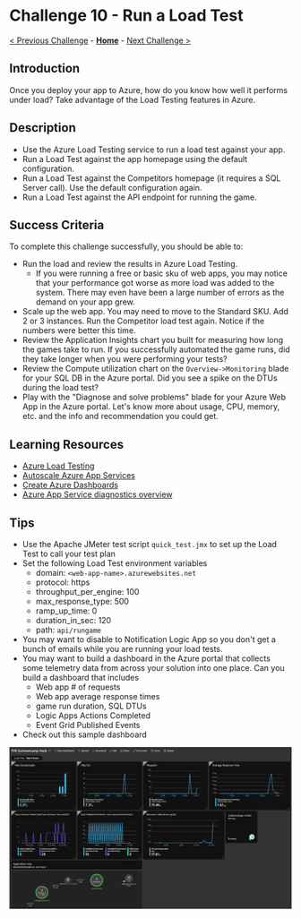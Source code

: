 # Challenge 10 - Run a Load Test

[< Previous Challenge](./Challenge-09.md) - **[Home](../README.md)** - [Next Challenge >](./Challenge-11.md)

## Introduction

Once you deploy your app to Azure, how do you know how well it performs under load? Take advantage of the Load Testing features in Azure.

## Description

- Use the Azure Load Testing service to run a load test against your app.
- Run a Load Test against the app homepage using the default configuration.
- Run a Load Test against the Competitors homepage (it requires a SQL Server call). Use the default configuration again.
- Run a Load Test against the API endpoint for running the game.

## Success Criteria

To complete this challenge successfully, you should be able to:

- Run the load and review the results in Azure Load Testing.
  - If you were running a free or basic sku of web apps, you may notice that your performance got worse as more load was added to the system. There may even have been a large number of errors as the demand on your app grew.
- Scale up the web app. You may need to move to the Standard SKU. Add 2 or 3 instances. Run the Competitor load test again. Notice if the numbers were better this time.
- Review the Application Insights chart you built for measuring how long the games take to run. If you successfully automated the game runs, did they take longer when you were performing your tests?
- Review the Compute utilization chart on the `Overview->Monitoring` blade for your SQL DB in the Azure portal. Did you see a spike on the DTUs during the load test?
- Play with the "Diagnose and solve problems" blade for your Azure Web App in the Azure portal. Let's know more about usage, CPU, memory, etc. and the info and recommendation you could get.

## Learning Resources

- [Azure Load Testing](https://learn.microsoft.com/en-us/azure/load-testing/overview-what-is-azure-load-testing)
- [Autoscale Azure App Services](https://docs.microsoft.com/en-us/azure/monitoring-and-diagnostics/monitoring-autoscale-get-started)
- [Create Azure Dashboards](https://docs.microsoft.com/en-us/azure/azure-portal/azure-portal-dashboards)
- [Azure App Service diagnostics overview](https://docs.microsoft.com/en-us/azure/app-service/app-service-diagnostics)

## Tips

- Use the Apache JMeter test script `quick_test.jmx` to set up the Load Test to call your test plan
- Set the following Load Test environment variables
  - domain: `<web-app-name>.azurewebsites.net`
  - protocol: https
  - throughput_per_engine: 100
  - max_response_type: 500
  - ramp_up_time: 0
  - duration_in_sec: 120
  - path: `api/rungame`
- You may want to disable to Notification Logic App so you don't get a bunch of emails while you are running your load tests.
- You may want to build a dashboard in the Azure portal that collects some telemetry data from across your solution into one place. Can you build a dashboard that includes
  - Web app # of requests
  - Web app average response times
  - game run duration, SQL DTUs
  - Logic Apps Actions Completed
  - Event Grid Published Events
- Check out this sample dashboard

![Sample dashboard](../images/dashboard.png)
